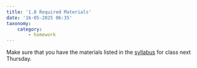 ```yaml
---
title: '1.8 Required Materials'
date: '16-05-2025 06:35'
taxonomy:
    category:
        - homework
---
```


Make sure that you have the materials listed in the [syllabus](https://hsci214.caseyanderson.com/syllabus) for class next Thursday.
